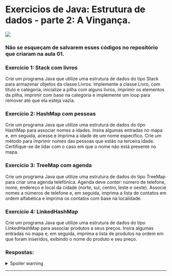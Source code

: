 # Exercicios de Java: Estrutura de dados - parte 2: A Vingança.

<img src="https://github.com/SkiereszDiego/Java-Caldeira-Privado/blob/main/aula06/88iT.gif?raw=true">

### Não se esqueçam de salvarem esses códigos no repositório que criaram na aula 01.

### Exercício 1: Stack com livros

Crie um programa Java que utilize uma estrutura de dados do tipo Stack para armazenar objetos da classe Livros. 
Implemente a classe Livro, com titulo e categoria, inicialize a pilha com alguns livros, imprimir os elementos da pilha, 
imprimir com base na categoria e implemente um loop para remover até que ela esteja vazia.

### Exercício 2: HashMap com pessoas

Crie um programa Java que utilize uma estrutura de dados do tipo HashMap para associar nomes a idades. 
Insira algumas entradas no mapa e, em seguida, acesse e imprima a idade de um nome específico.
Crie um método para imprimir nomes das pessoas que estão na terceira idade.
Certifique-se de lidar com o caso em que o nome não está presente no mapa.

### Exercício 3: TreeMap com agenda

Crie um programa Java que utilize uma estrutura de dados do tipo TreeMap para criar uma agenda telefônica.
Agenda deve conter: número de telefone, nome, endereço e local da cidade (norte, sul, centro, leste e oeste).
Associe nomes a números de telefone e, em seguida, imprima a lista de contatos em ordem alfabética e imprima os contatos com base na localidade.

### Exercício 4: LinkedHashMap

Crie um programa Java que utilize uma estrutura de dados do tipo LinkedHashMap para associar produtos a seus preços. 
Insira algumas entradas no mapa e, em seguida, imprima a lista de produtos na ordem em que foram inseridos, 
exibindo o nome do produto e seu preço.

### Respostas:

<details>
 <summary>Spoiler warning</summary>

  Conversa entre mãe e filho:
  - Mãe: Que curso de programação tu tá fazendo?
  - Filho:
  
  ![image](https://i.pinimg.com/736x/4a/79/eb/4a79eb5fc24ca2b119aa648b623e34a9.jpg)

</details>

* * *
